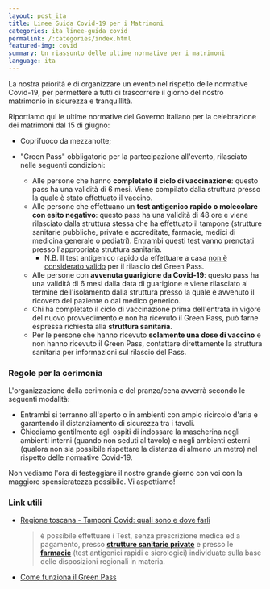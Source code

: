 ```yaml
---
layout: post_ita
title: Linee Guida Covid-19 per i Matrimoni
categories: ita linee-guida covid
permalink: /:categories/index.html
featured-img: covid
summary: Un riassunto delle ultime normative per i matrimoni
language: ita
---
```



La nostra priorità è di organizzare un evento nel rispetto delle normative Covid-19, per permettere a tutti di trascorrere il giorno del nostro matrimonio in sicurezza e tranquillità. 

Riportiamo qui le ultime normative del Governo Italiano per la celebrazione dei matrimoni dal 15 di giugno:

- Coprifuoco da mezzanotte;

- "Green Pass" obbligatorio per la partecipazione all'evento, rilasciato nelle seguenti condizioni:

  - Alle persone che hanno **completato il ciclo di vaccinazione**: questo pass ha una validità di 6 mesi. Viene compilato dalla struttura presso la quale è stato effettuato il vaccino. 
  - Alle persone che effettuano un **test antigenico rapido o molecolare con esito  negativo**: questo pass ha una validità di 48 ore e viene rilasciato dalla struttura stessa che ha effettuato il tampone (strutture sanitarie pubbliche, private e accreditate, farmacie, medici  di medicina generale o pediatri). Entrambi questi test vanno prenotati presso l'appropriata struttura sanitaria. 
    - N.B. Il test antigenico rapido da effettuare a casa <u>non è considerato valido</u> per il rilascio del Green Pass.
  - Alle persone con **avvenuta guarigione da Covid-19**: questo pass ha una validità di 6 mesi dalla data di guarigione e viene rilasciato al termine dell'isolamento dalla struttura presso la quale è avvenuto il ricovero del paziente o dal medico generico.
  - Chi ha completato il ciclo di vaccinazione prima dell'entrata in vigore  del nuovo provvedimento e non ha ricevuto il Green Pass, può  farne espressa richiesta alla **struttura sanitaria**.
  - Per le persone che hanno ricevuto **solamente una dose di vaccino** e non hanno ricevuto il Green Pass, contattare direttamente la struttura sanitaria per informazioni sul rilascio del Pass.

### Regole per la cerimonia

L'organizzazione della cerimonia e del pranzo/cena avverrà secondo le seguenti modalità:

- Entrambi si terranno all'aperto o in ambienti con ampio ricircolo d'aria e garantendo il distanziamento di sicurezza tra i tavoli.
- Chiediamo gentilmente agli ospiti di indossare la mascherina negli ambienti interni (quando non seduti al tavolo) e negli ambienti esterni (qualora non sia possibile rispettare la distanza di almeno un metro) nel rispetto delle normative Covid-19.

Non vediamo l'ora di festeggiare il nostro grande giorno con voi con la maggiore spensieratezza possibile. Vi aspettiamo!

### Link utili

* [Regione toscana - Tamponi Covid: quali sono e dove farli](https://www.regione.toscana.it/-/test-covid-19-quali-sono-come-e-dove-farli)

  > è possibile effettuare i Test, senza prescrizione medica ed a pagamento, presso **[strutture sanitarie private](https://www.regione.toscana.it/documents/10180/24263283/Elenco+strutture+sanitarie+private+per+Test+Covid-19+al+17_05_2021.pdf/daf3cd38-5584-896c-c9fe-1a6108509c1e?t=1621257322637)** e presso le [**farmacie**](https://www.regione.toscana.it/documents/10180/24263283/Elenco+Farmacie+per+web+pec+aggiornate+al+26_03_2021.pdf/15adaa54-746f-808a-3dc3-813748fbff69?t=1620642981955) (test antigenici rapidi e sierologici) individuate sulla base delle disposizioni regionali in materia. 

* [Come funziona il Green Pass](https://www.ilgiorno.it/cronaca/pass-verde-spostamenti-ecco-come-funziona-1.6269066)
